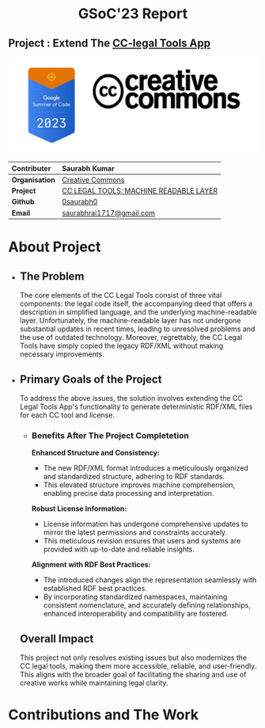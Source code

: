 <h1 align = "center">GSoC'23 Report</h1>

<h2>Project : Extend The <a href = "https://github.com/creativecommons/cc-legal-tools-app"> CC-legal Tools App </a></h2>


<p align="center">
  <img src="resources/banner-1.png">
</p>



| **Contributer**    | Saurabh Kumar                                                                                                 |
| :------            | :-------------------------------------------------------------------------------------------------------------|
| **Organisation**   | [Creative Commons](https://creativecommons.org/)                                                              |
| **Project**        | [CC LEGAL TOOLS: MACHINE READABLE LAYER](https://summerofcode.withgoogle.com/programs/2023/projects/9m8Ttuvo) |
| **Github**         | [0saurabh0](https://github.com/0saurabh0)                                                                     |   
| **Email**          | <a href="saurabhrai1717@gmail.com">saurabhrai1717@gmail.com</a>                                               |

# About Project
- ## The Problem
    The core elements of the CC Legal Tools consist of three vital components: the legal code itself, the accompanying deed that offers a description in simplified language, and the underlying machine-readable layer. Unfortunately, the machine-readable layer has not undergone substantial updates in recent times, leading to unresolved problems and the use of outdated technology. Moreover, regrettably, the CC Legal Tools have simply copied the legacy RDF/XML without making necessary improvements.

- ## Primary Goals of the Project 

    To address the above issues, the solution involves extending the CC Legal Tools App's functionality to generate deterministic RDF/XML files for each CC tool and license.

    - ### Benefits After The Project Completetion 

        **Enhanced Structure and Consistency:** 
        - The new RDF/XML format introduces a meticulously organized and standardized structure, adhering to RDF standards.
        - This elevated structure improves machine comprehension, enabling precise data processing and interpretation.
        
        
        **Robust License Information:** 
        - License information has undergone comprehensive updates to mirror the latest permissions and constraints accurately.
        - This meticulous revision ensures that users and systems are provided with up-to-date and reliable insights.
        
        
        **Alignment with RDF Best Practices:** 
        - The introduced changes align the representation seamlessly with established RDF best practices.
        - By incorporating standardized namespaces, maintaining consistent nomenclature, and accurately defining relationships, enhanced interoperability and compatibility are fostered.
        

    ## Overall Impact
    This project not only resolves existing issues but also modernizes the CC legal tools, making them more accessible, reliable, and user-friendly. This aligns with the broader goal of facilitating the sharing and use of creative works while maintaining legal clarity.


# Contributions and The Work




    